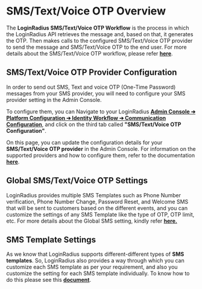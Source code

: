 # SMS/Text/Voice OTP Overview

The **LoginRadius SMS/Text/Voice OTP Workflow** is the process in which the LoginRadius API retrieves the message and, based on that, it generates the OTP. Then makes calls to the configured SMS/Text/Voice OTP provider to send the message and SMS/Text/Voice OTP to the end user. For more details about the SMS/Text/Voice OTP workflow, please refer [**here**](https://www.loginradius.com/legacy/docs/authentication/concepts/sms-communication/).

## SMS/Text/Voice OTP Provider Configuration

In order to send out SMS, Text and voice OTP (One-Time Password) messages from your SMS provider, you will need to configure your SMS provider setting in the Admin Console.

To configure them, you can Navigate to your LoginRadius [**Admin Console ➔ Platform Configuration ➔ Identity Workflow ➔ Communication Configuration**](https://adminconsole.loginradius.com/platform-configuration/identity-workflow/communication-configuration/email-configuration),  and click on the third tab called **"SMS/Text/Voice OTP Configuration"**.

On this page, you can update the configuration details for your **SMS/Text/Voice OTP provider** in the Admin Console. For information on the supported providers and how to configure them, refer to the documentation [**here**](https://www.loginradius.com/legacy/docs/api/v2/admin-console/platform-configuration/communication-configuration/sms/providers/twilio-configuration/).


## Global SMS/Text/Voice OTP Settings

LoginRadius provides multiple SMS Templates such as Phone Number verification, Phone Number Change, Password Reset, and Welcome SMS that will be sent to customers based on the different events, and you can customize the settings of any SMS Template like the type of OTP, OTP limit, etc. For more details about the Global SMS setting, kindly refer [**here.**](https://www.loginradius.com/legacy/docs/authentication/concepts/sms-communication/#partglobalsmssettings0)

## SMS Template Settings

As we know that LoginRadius supports different-different types of **SMS templates**. So, LoginRadius also provides a way through which you can customize each SMS template as per your requirement, and also you customize the setting for each SMS template individually. To know how to do this please see this [**document**](https://www.loginradius.com/legacy/docs/authentication/concepts/sms-communication/#partsmstemplatesettings1).